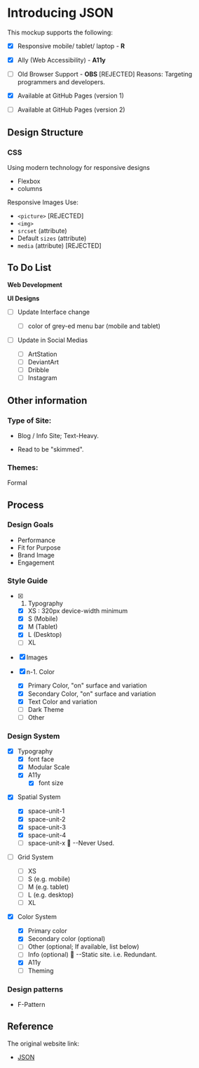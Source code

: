 # Introducing JSON

This mockup supports the following:

- [x] Responsive mobile/ tablet/ laptop - **R**

- [x] Ally (Web Accessibility) - **A11y**

- [ ] Old Browser Support - **OBS** [REJECTED]
      Reasons: Targeting programmers and developers.

- [x] Available at GitHub Pages (version 1)


- [ ] Available at GitHub Pages (version 2)

## Design Structure

### CSS

Using modern technology for responsive designs

- Flexbox
- columns

Responsive Images
Use:

- `<picture>` [REJECTED]
- `<img>`
- `srcset` (attribute)
- Default `sizes` (attribute)
- `media` (attribute) [REJECTED]

## To Do List

**Web Development**

**UI Designs**

- [ ] Update Interface change

  - [ ] color of grey-ed menu bar (mobile and tablet)

- [ ] Update in Social Medias
  - [ ] ArtStation
  - [ ] DeviantArt
  - [ ] Dribble
  - [ ] Instagram

## Other information

### Type of Site:

- Blog / Info Site; Text-Heavy.

- Read to be "skimmed".

### Themes:

Formal

## Process

### Design Goals

- Performance
- Fit for Purpose
- Brand Image
- Engagement

### Style Guide

- [x] 1. Typography

  - [x] XS : 320px device-width minimum
  - [x] S (Mobile)
  - [x] M (Tablet)
  - [x] L (Desktop)
  - [ ] XL

- [x] Images

- [x] n-1. Color
  - [x] Primary Color, "on" surface and variation
  - [x] Secondary Color, "on" surface and variation
  - [x] Text Color and variation
  - [ ] Dark Theme
  - [ ] Other

### Design System

- [x] Typography
  - [x] font face
  - [x] Modular Scale
  - [x] A11y
    - [x] font size

* [x] Spatial System

  - [x] space-unit-1
  - [x] space-unit-2
  - [x] space-unit-3
  - [x] space-unit-4
  - [ ] space-unit-x :speech_balloon: --Never Used.

* [ ] Grid System

  - [ ] XS
  - [ ] S (e.g. mobile)
  - [ ] M (e.g. tablet)
  - [ ] L (e.g. desktop)
  - [ ] XL

* [x] Color System
  - [x] Primary color
  - [x] Secondary color (optional)
  - [ ] Other (optional; If available, list below)
  - [ ] Info (optional) :speech_balloon: --Static site. i.e. Redundant.
  - [x] A11y
  - [ ] Theming

### Design patterns

- F-Pattern

## Reference

The original website link:

- [JSON](json.org)
